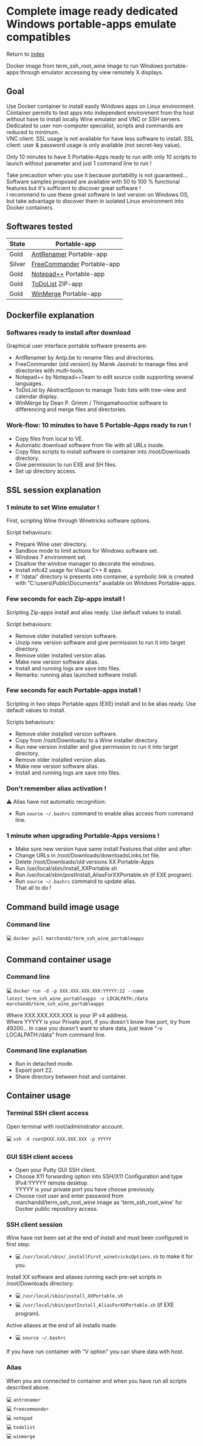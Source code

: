 Complete image ready dedicated Windows portable-apps emulate compatibles
========================================================================

Return to [index](https://github.com/marchandd/term_ssh_wine_portableapps/ "Index")

Docker image from term_ssh_root_wine image to run Windows portable-apps
through emulator accessing by view remotely X displays.

Goal
----

Use Docker container to install easily Windows apps on Linux environment.  
Container permits to test apps into independent environment from the host 
without have to install locally Wine emulator and VNC or SSH servers.  
Dedicated to user non-computer specialist, scripts and commands are reduced to minimum.  
VNC client: SSL usage is not available for have less software to install.
SSL client: user & password usage is only available (not secret-key value).

Only 10 minutes to have 5 Portable-Apps ready to run with only 10 scripts to 
launch without parameter and just 1 command line to run !

Take precaution when you use it because portability is not guaranteed...  
Software samples proposed are available with 50 to 100 % functional features 
but it's sufficient to discover great software !  
I recommend to use these great software in last version on Windows OS,
but take advantage to discover them in isolated Linux environment into 
Docker containers.

Softwares tested
----------------

| State | Portable-app  
| --- | ---  
| Gold | [AntRenamer](https://github.com/marchandd/term_ssh_wine_portableapps/blob/master/docs/antrenamer.md "AntRenamer_Details") Portable-app  
| Silver | [FreeCommander](https://github.com/marchandd/term_ssh_wine_portableapps/blob/master/docs/freecommander.md "FreeCommander_Details") Portable-app  
| Gold | [Notepad++](https://github.com/marchandd/term_ssh_wine_portableapps/blob/master/docs/notepad.md "Notepad++_Details") Portable-app  
| Gold | [ToDoList](https://github.com/marchandd/term_ssh_wine_portableapps/blob/master/docs/todolist.md "ToDoList_Details") ZIP-app  
| Gold | [WinMerge](https://github.com/marchandd/term_ssh_wine_portableapps/blob/master/docs/winmerge.md "WinMerge_Details") Portable-app  

Dockerfile explanation
----------------------

### Softwares ready to install after download

Graphical user interface portable software presents are:
- AntRenamer by Antp.be to rename files and directories.
- FreeCommander (old version) by Marek Jasinski to manage files and directories 
with multi-tools.
- Notepad++ by Notepad++Team to edit source code supporting several languages.
- ToDoList by AbstractSpoon to manage Todo lists with tree-view and 
calendar display.
- WinMerge by Dean P. Grimm / Thingamahoochie software to differencing and 
merge files and directories.

### Work-flow: 10 minutes to have 5 Portable-Apps ready to run !

- Copy files from local to VE.
- Automatic download software from file with all URLs inside.
- Copy files scripts to install software in container into /root/Downloads 
  directory.
- Give permission to run EXE and SH files.
- Set up directory access.

SSL session explanation
-----------------------

### 1 minute to set Wine emulator !

First, scripting Wine through Winetricks software options.

Script behaviours:
- Prepare Wine user directory.
- Sandbox mode to limit actions for Windows software set.
- Windows 7 environment set.
- Disallow the window manager to decorate the windows.
- Install mfc42 usage for Visual C++ 6 apps.
- If '/data/' directory is presents into container, a symbolic link is created with "C:\users\Public\Documents" available on Windows Portable-apps.

### Few seconds for each Zip-apps install !

Scripting Zip-apps install and alias ready. Use default values to install.

Script behaviours:
- Remove older installed version software.
- Unzip new version software and give permission to run it into target directory.
- Remove older installed version alias.
- Make new version software alias.
- Install and running logs are save into files.
- Remarks: running alias launched software install.

### Few seconds for each Portable-apps install !

Scripting in two steps Portable-apps (EXE) install and to be alias ready.
Use default values to install.

Scripts behaviours:
- Remove older installed version software.
- Copy from /root/Downloads/ to a Wine installer directory.
- Run new version installer and give permission to run it into target directory.
- Remove older installed version alias.
- Make new version software alias.
- Install and running logs are save into files.

### Don't remember alias activation !

:warning: Alias have not automatic recognition:
- Run `source ~/.bashrc` command to enable alias access from command line.

### 1 minute when upgrading Portable-Apps versions !

- Make sure new version have same install Features that older and after: 
- Change URLs in /root/Downloads/downloadsLinks.txt file.
- Delete /root/Downloads/old versions XX Portable-Apps
- Run /usr/local/sbin/install_XXPortable.sh
- Run /usr/local/sbin/postInstall_AliasForXXPortable.sh (if EXE program).
- Run `source ~/.bashrc` command to update alias.  
That all to do !

Command build image usage
-------------------------

### Command line

:computer: `docker pull marchandd/term_ssh_wine_portableapps`

Command container usage
-----------------------

### Command line

:computer: `docker run -d -p XXX.XXX.XXX.XXX:YYYYY:22 --name latest_term_ssh_wine_portableapps -v LOCALPATH:/data marchandd/term_ssh_wine_portableapps`

Where XXX.XXX.XXX.XXX is your IP v4 address.  
Where YYYYY is your Private port, if you doesn't know free port, try from 49200...
In case you doesn't want to share data, just leave "-v LOCALPATH:/data" 
from command line.

### Command line explanation

- Run in detached mode.
- Export port 22.
- Share directory between host and container.

Container usage
---------------

### Terminal SSH client access

Open terminal with root/administrator account.

:computer: `ssh -X root@XXX.XXX.XXX.XXX -p YYYYY`

### GUI SSH client access

- Open your Putty GUI SSH client.  
- Choose X11 forwarding option into SSH/X11 Configuration and type IPv4:YYYYY remote desktop.  
  YYYYY is your private port you have choose previously.  
- Choose root user and enter password from marchandd/term_ssh_root_wine image as 'term_ssh_root_wine' for Docker public repository access.

### SSH client session

Wine have not been set at the end of install and must been configured in 
first step:
- :computer: `/usr/local/sbin/_installFirst_winetricksOptions.sh` to make 
it for you.

Install XX software and aliases running each pre-set scripts in 
/root/Downloads directory:
- :computer: `/usr/local/sbin/install_XXPortable.sh`
- :computer: `/usr/local/sbin/postInstall_AliasForXXPortable.sh` (if EXE 
program).

Active aliases at the end of all installs made:
- :computer: `source ~/.bashrc`

If you have run container with "V option" you can share data with host.

### Alias

When you are connected to container and when you have run all scripts described above.

:computer: `antrenamer`  
:computer: `freecommander`  
:computer: `notepad`  
:computer: `todolist`  
:computer: `winmerge`  
